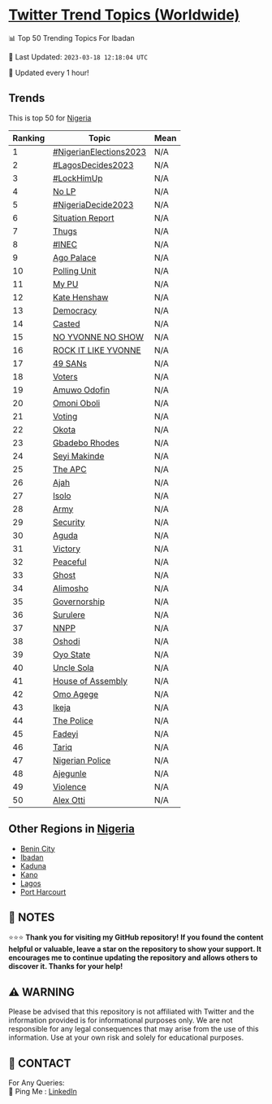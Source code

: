 [Twitter Trend Topics (Worldwide)](https://github.com/ErcinDedeoglu/Twitter-Trend-Topics)
==========


📊 Top 50 Trending Topics For Ibadan

📆 Last Updated: `2023-03-18 12:18:04 UTC`

🔧 Updated every 1 hour!


## Trends

This is top 50 for [Nigeria](</Nigeria>)

| Ranking | Topic | Mean |
| ------- | ------------ | ------------ |
| 1 | [#NigerianElections2023](http://twitter.com/search?q=%23NigerianElections2023) | N/A |
| 2 | [#LagosDecides2023](http://twitter.com/search?q=%23LagosDecides2023) | N/A |
| 3 | [#LockHimUp](http://twitter.com/search?q=%23LockHimUp) | N/A |
| 4 | [No LP](http://twitter.com/search?q=No+LP) | N/A |
| 5 | [#NigeriaDecide2023](http://twitter.com/search?q=%23NigeriaDecide2023) | N/A |
| 6 | [Situation Report](http://twitter.com/search?q=Situation+Report) | N/A |
| 7 | [Thugs](http://twitter.com/search?q=Thugs) | N/A |
| 8 | [#INEC](http://twitter.com/search?q=%23INEC) | N/A |
| 9 | [Ago Palace](http://twitter.com/search?q=Ago+Palace) | N/A |
| 10 | [Polling Unit](http://twitter.com/search?q=Polling+Unit) | N/A |
| 11 | [My PU](http://twitter.com/search?q=My+PU) | N/A |
| 12 | [Kate Henshaw](http://twitter.com/search?q=Kate+Henshaw) | N/A |
| 13 | [Democracy](http://twitter.com/search?q=Democracy) | N/A |
| 14 | [Casted](http://twitter.com/search?q=Casted) | N/A |
| 15 | [NO YVONNE NO SHOW](http://twitter.com/search?q=NO+YVONNE+NO+SHOW) | N/A |
| 16 | [ROCK IT LIKE YVONNE](http://twitter.com/search?q=ROCK+IT+LIKE+YVONNE) | N/A |
| 17 | [49 SANs](http://twitter.com/search?q=49+SANs) | N/A |
| 18 | [Voters](http://twitter.com/search?q=Voters) | N/A |
| 19 | [Amuwo Odofin](http://twitter.com/search?q=Amuwo+Odofin) | N/A |
| 20 | [Omoni Oboli](http://twitter.com/search?q=Omoni+Oboli) | N/A |
| 21 | [Voting](http://twitter.com/search?q=Voting) | N/A |
| 22 | [Okota](http://twitter.com/search?q=Okota) | N/A |
| 23 | [Gbadebo Rhodes](http://twitter.com/search?q=Gbadebo+Rhodes) | N/A |
| 24 | [Seyi Makinde](http://twitter.com/search?q=Seyi+Makinde) | N/A |
| 25 | [The APC](http://twitter.com/search?q=The+APC) | N/A |
| 26 | [Ajah](http://twitter.com/search?q=Ajah) | N/A |
| 27 | [Isolo](http://twitter.com/search?q=Isolo) | N/A |
| 28 | [Army](http://twitter.com/search?q=Army) | N/A |
| 29 | [Security](http://twitter.com/search?q=Security) | N/A |
| 30 | [Aguda](http://twitter.com/search?q=Aguda) | N/A |
| 31 | [Victory](http://twitter.com/search?q=Victory) | N/A |
| 32 | [Peaceful](http://twitter.com/search?q=Peaceful) | N/A |
| 33 | [Ghost](http://twitter.com/search?q=Ghost) | N/A |
| 34 | [Alimosho](http://twitter.com/search?q=Alimosho) | N/A |
| 35 | [Governorship](http://twitter.com/search?q=Governorship) | N/A |
| 36 | [Surulere](http://twitter.com/search?q=Surulere) | N/A |
| 37 | [NNPP](http://twitter.com/search?q=NNPP) | N/A |
| 38 | [Oshodi](http://twitter.com/search?q=Oshodi) | N/A |
| 39 | [Oyo State](http://twitter.com/search?q=Oyo+State) | N/A |
| 40 | [Uncle Sola](http://twitter.com/search?q=Uncle+Sola) | N/A |
| 41 | [House of Assembly](http://twitter.com/search?q=House+of+Assembly) | N/A |
| 42 | [Omo Agege](http://twitter.com/search?q=Omo+Agege) | N/A |
| 43 | [Ikeja](http://twitter.com/search?q=Ikeja) | N/A |
| 44 | [The Police](http://twitter.com/search?q=The+Police) | N/A |
| 45 | [Fadeyi](http://twitter.com/search?q=Fadeyi) | N/A |
| 46 | [Tariq](http://twitter.com/search?q=Tariq) | N/A |
| 47 | [Nigerian Police](http://twitter.com/search?q=Nigerian+Police) | N/A |
| 48 | [Ajegunle](http://twitter.com/search?q=Ajegunle) | N/A |
| 49 | [Violence](http://twitter.com/search?q=Violence) | N/A |
| 50 | [Alex Otti](http://twitter.com/search?q=Alex+Otti) | N/A |



## Other Regions in [Nigeria](</Nigeria>)

* [Benin City](</Nigeria/Benin City.md>)
* [Ibadan](</Nigeria/Ibadan.md>)
* [Kaduna](</Nigeria/Kaduna.md>)
* [Kano](</Nigeria/Kano.md>)
* [Lagos](</Nigeria/Lagos.md>)
* [Port Harcourt](</Nigeria/Port Harcourt.md>)



## 📝 NOTES

⭐⭐⭐ **Thank you for visiting my GitHub repository! If you found the content helpful or valuable, leave a star on the repository to show your support. It encourages me to continue updating the repository and allows others to discover it. Thanks for your help!**


## ⚠️ WARNING

Please be advised that this repository is not affiliated with Twitter and the information provided is for informational purposes only. We are not responsible for any legal consequences that may arise from the use of this information. Use at your own risk and solely for educational purposes.


## 📨 CONTACT

 For Any Queries:  
            🏓 Ping Me : [LinkedIn](https://www.linkedin.com/in/ercindedeoglu/)
